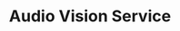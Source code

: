 ---
title: "Audio Vision Service"
url: /bellerive-sur-allier/audio-vision-service/
shop: électronique
---